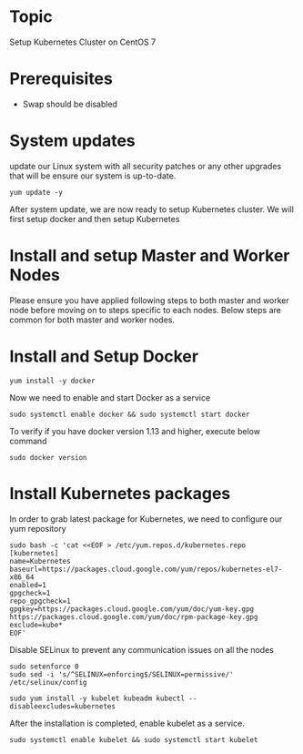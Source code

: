 # Topic
Setup Kubernetes Cluster on CentOS 7

# Prerequisites
  - Swap should be disabled
  
# System updates
update our Linux system with all security patches or any other upgrades that will be ensure our system is up-to-date.
```
yum update -y
```
After system update, we are now ready to setup Kubernetes cluster. We will first setup docker and then setup Kubernetes

# Install and setup Master and Worker Nodes
Please ensure you have applied following steps to both master and worker node before moving on to steps specific to each nodes. Below steps are common for both master and worker nodes.

# Install and Setup Docker

```
yum install -y docker
```

Now we need to enable and start Docker as a service

```
sudo systemctl enable docker && sudo systemctl start docker
```
To verify if you have docker version 1.13 and higher, execute below command

```
sudo docker version
```

# Install Kubernetes packages
In order to grab latest package for Kubernetes, we need to configure our yum repository

```
sudo bash -c 'cat <<EOF > /etc/yum.repos.d/kubernetes.repo
[kubernetes]
name=Kubernetes
baseurl=https://packages.cloud.google.com/yum/repos/kubernetes-el7-x86_64
enabled=1
gpgcheck=1
repo_gpgcheck=1
gpgkey=https://packages.cloud.google.com/yum/doc/yum-key.gpg https://packages.cloud.google.com/yum/doc/rpm-package-key.gpg
exclude=kube*
EOF'
```

Disable SELinux to prevent any communication issues on all the nodes

```
sudo setenforce 0
sudo sed -i 's/^SELINUX=enforcing$/SELINUX=permissive/' /etc/selinux/config
```

```
sudo yum install -y kubelet kubeadm kubectl --disableexcludes=kubernetes
```

After the installation is completed, enable kubelet as a service.

```
sudo systemctl enable kubelet && sudo systemctl start kubelet
```



